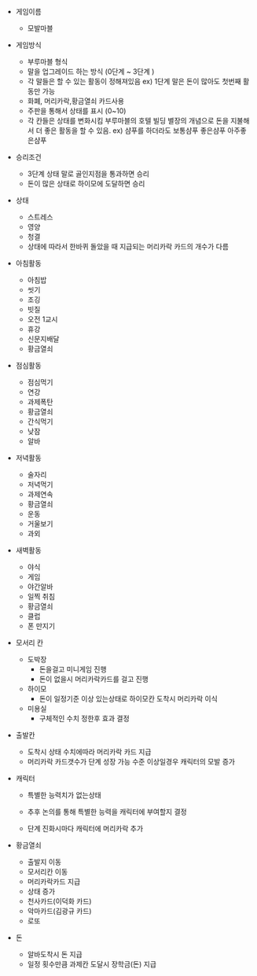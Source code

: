 * 게임이름
  * 모발마블
* 게임방식
  * 부루마블 형식
  * 말을 업그레이드 하는 방식 (0단계 ~ 3단계	)
  * 각 말들은 할 수 있는 활동이 정해져있음
    ex) 1단계 말은 돈이 많아도 첫번째 활동만 가능
  * 화폐, 머리카락,황금열쇠 카드사용
  * 주판을 통해서 상태를 표시 (0~10)
  * 각 칸들은 상태를 변화시킴 부루마블의 호텔 빌딩 별장의 개념으로 돈을 지불해서 더 좋은 활동을 할 수 있음.
    ex) 샴푸를 하더라도 보통샴푸 좋은샴푸 아주좋은샴푸

* 승리조건
  - 3단계 상태 말로 골인지점을 통과하면 승리
  - 돈이 많은 상태로 하이모에 도달하면 승리
* 상태
  * 스트레스
  * 영양
  * 청결
  * 상태에 따라서 한바퀴 돌았을 때 지급되는 머리카락 카드의 개수가 다름

* 아침활동
  * 아침밥
  * 씻기
  * 조깅
  * 빗질
  * 오전 1교시
  * 휴강
  * 신문지배달
  * 황금열쇠

* 점심활동
  * 점심먹기
  * 연강
  * 과제폭탄
  * 황금열쇠
  * 간식먹기
  * 낮잠
  * 알바
* 저녁활동
  * 술자리
  * 저녁먹기
  * 과제연속
  * 황금열쇠
  * 운동
  * 거울보기
  * 과외
* 새벽활동
  * 야식
  * 게임
  * 야간알바
  * 일찍 취침
  * 황금열쇠
  * 클럽
  * 폰 만지기

* 모서리 칸
  * 도박장
    * 돈을걸고 미니게임 진행
    * 돈이 없을시 머리카락카드를 걸고 진행
  * 하이모
    * 돈이 일정기준 이상 있는상태로 하이모칸 도착시 머리카락 이식
  * 미용실
    * 구체적인 수치 정한후 효과 결정

* 출발칸
  * 도착시 상태 수치에따라 머리카락 카드 지급
  * 머리카락 카드갯수가 단계 성장 가능 수준 이상일경우 캐릭터의 모발 증가

* 캐릭터

  * 특별한 능력치가 없는상태

  * 추후 논의를 통해 특별한 능력을 캐릭터에 부여할지 결정

  * 단계 진화시마다 캐릭터에 머리카락 추가


* 황금열쇠 
  * 출발지 이동
  * 모서리칸 이동
  * 머리카락카드 지급
  * 상태 증가
  * 천사카드(이덕화 카드)
  * 악마카드(김광규 카드)
  * 로또

* 돈
  * 알바도착시 돈 지급
  * 일정 횟수만큼 과제칸 도달시 장학금(돈) 지급